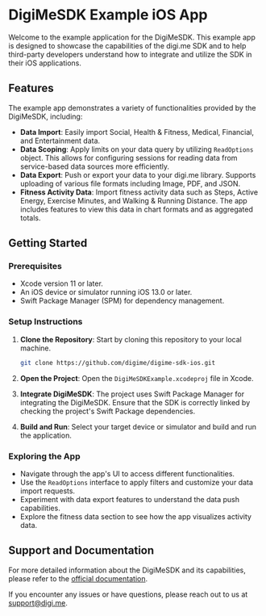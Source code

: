 # DigiMeSDK Example iOS App

Welcome to the example application for the DigiMeSDK. This example app is designed to showcase the capabilities of the digi.me SDK and to help third-party developers understand how to integrate and utilize the SDK in their iOS applications.

## Features

The example app demonstrates a variety of functionalities provided by the DigiMeSDK, including:

- **Data Import**: Easily import Social, Health & Fitness, Medical, Financial, and Entertainment data.
- **Data Scoping**: Apply limits on your data query by utilizing `ReadOptions` object. This allows for configuring sessions for reading data from service-based data sources more efficiently.
- **Data Export**: Push or export your data to your digi.me library. Supports uploading of various file formats including Image, PDF, and JSON.
- **Fitness Activity Data**: Import fitness activity data such as Steps, Active Energy, Exercise Minutes, and Walking & Running Distance. The app includes features to view this data in chart formats and as aggregated totals.

## Getting Started

### Prerequisites

- Xcode version 11 or later.
- An iOS device or simulator running iOS 13.0 or later.
- Swift Package Manager (SPM) for dependency management.

### Setup Instructions

1. **Clone the Repository**: Start by cloning this repository to your local machine.

    ```bash
    git clone https://github.com/digime/digime-sdk-ios.git
    ```

2. **Open the Project**: Open the `DigiMeSDKExample.xcodeproj` file in Xcode.

3. **Integrate DigiMeSDK**: The project uses Swift Package Manager for integrating the DigiMeSDK. Ensure that the SDK is correctly linked by checking the project's Swift Package dependencies.

4. **Build and Run**: Select your target device or simulator and build and run the application.

### Exploring the App

- Navigate through the app's UI to access different functionalities.
- Use the `ReadOptions` interface to apply filters and customize your data import requests.
- Experiment with data export features to understand the data push capabilities.
- Explore the fitness data section to see how the app visualizes activity data.

## Support and Documentation

For more detailed information about the DigiMeSDK and its capabilities, please refer to the [official documentation](https://developers.digi.me).

If you encounter any issues or have questions, please reach out to us at [support@digi.me](mailto:support@digi.me).
